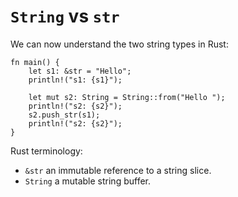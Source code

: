 # `String` vs `str`

We can now understand the two string types in Rust:

```rust,editable
fn main() {
    let s1: &str = "Hello";
    println!("s1: {s1}");

    let mut s2: String = String::from("Hello ");
    println!("s2: {s2}");
    s2.push_str(s1);
    println!("s2: {s2}");
}
```

Rust terminology:

* `&str` an immutable reference to a string slice.
* `String` a mutable string buffer.
